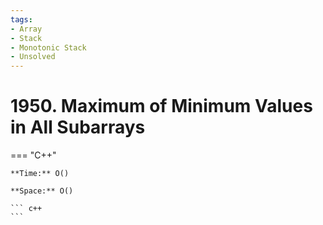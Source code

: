 ```yaml
---
tags:
- Array
- Stack
- Monotonic Stack
- Unsolved
---
```



# 1950. Maximum of Minimum Values in All Subarrays

=== "C++"

    **Time:** O()

    **Space:** O()

    ``` c++
    ```